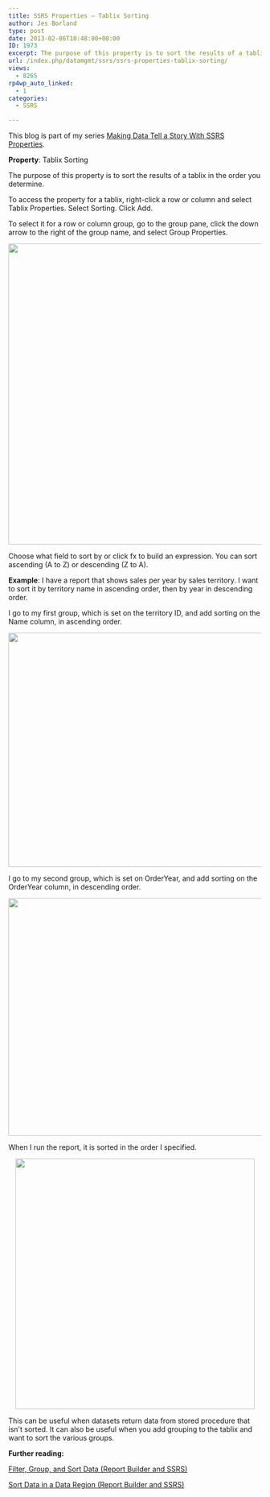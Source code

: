 ```yaml
---
title: SSRS Properties – Tablix Sorting
author: Jes Borland
type: post
date: 2013-02-06T10:48:00+00:00
ID: 1973
excerpt: The purpose of this property is to sort the results of a tablix in the order you determine.
url: /index.php/datamgmt/ssrs/ssrs-properties-tablix-sorting/
views:
  - 8265
rp4wp_auto_linked:
  - 1
categories:
  - SSRS

---
```

This blog is part of my series [Making Data Tell a Story With SSRS Properties][1].

**Property**: Tablix Sorting

The purpose of this property is to sort the results of a tablix in the order you determine.

To access the property for a tablix, right-click a row or column and select Tablix Properties. Select Sorting. Click Add.

To select it for a row or column group, go to the group pane, click the down arrow to the right of the group name, and select Group Properties.

<p style="text-align: center;">
  <img src="https://lessthandot.z19.web.core.windows.net/wp-content/uploads/users/grrlgeek/sorting 1.png?mtime=1360154754" alt="" width="580" height="598" />
</p>

Choose what field to sort by or click fx to build an expression. You can sort ascending (A to Z) or descending (Z to A).

**Example**: I have a report that shows sales per year by sales territory. I want to sort it by territory name in ascending order, then by year in descending order.

I go to my first group, which is set on the territory ID, and add sorting on the Name column, in ascending order.

<p style="text-align: center;">
  <img src="https://lessthandot.z19.web.core.windows.net/wp-content/uploads/users/grrlgeek/sorting 2.png?mtime=1360154754" alt="" width="575" height="465" />
</p>

I go to my second group, which is set on OrderYear, and add sorting on the OrderYear column, in descending order.

<p style="text-align: center;">
  <img src="https://lessthandot.z19.web.core.windows.net/wp-content/uploads/users/grrlgeek/sorting 3.png?mtime=1360154754" alt="" width="578" height="472" />
</p>

When I run the report, it is sorted in the order I specified.

<p style="text-align: center;">
  <img src="https://lessthandot.z19.web.core.windows.net/wp-content/uploads/users/grrlgeek/sorting 4.png?mtime=1360154754" alt="" width="476" height="498" />
</p>

This can be useful when datasets return data from stored procedure that isn't sorted. It can also be useful when you add grouping to the tablix and want to sort the various groups.

**Further reading:**

[Filter, Group, and Sort Data (Report Builder and SSRS)][2]

[Sort Data in a Data Region (Report Builder and SSRS)][3]

 [1]: /index.php/DataMgmt/ssrs/making-data-tell-a-story
 [2]: http://technet.microsoft.com/en-us/library/dd220417.aspx
 [3]: http://technet.microsoft.com/en-us/library/dd255193.aspx